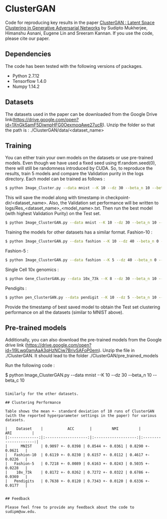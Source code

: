 # ClusterGAN

Code for reproducing key results in the paper [ClusterGAN : Latent Space Clustering in Generative Adversarial Networks](https://arxiv.org/abs/1809.03627) by Sudipto Mukherjee, Himanshu Asnani, Eugene Lin and Sreeram Kannan. If you use the code, please cite our paper.

## Dependencies 

The code has been tested with the following versions of packages.
- Python 2.7.12
- Tensorflow 1.4.0
- Numpy 1.14.2

## Datasets

The datasets used in the paper can be downloaded from the Google Drive link(https://drive.google.com/open?id=1XnGkSamF5DiwnpHFG0OexmoqAwe27ucR).
Unzip the folder so that the path is : ./ClusterGAN/data/<dataset_name>

## Training

You can either train your own models on the datasets or use pre-trained models. Even though we have used a fixed seed using tf.random.seed(0), there will still be randomness introduced by CUDA. So, to reproduce the results, train 5 models and compare the Validation purity in the logs directory. Each model can be trained as follows :

```bash
$ python Image_Cluster.py --data mnist --K 10 --dz 30 --beta_n 10 --beta_c 10 --train True 
```

This will save the model along with timestamp in checkpoint-dir/<dataset_name>. Also, the Validation set performance will be written to logs/Res_<dataset_name>_<model_name>.txt. Then run the best model (with highest Validation Purity) on the Test set. 

```bash
$ python Image_ClusterGAN.py --data mnist --K 10 --dz 30 --beta_n 10 --beta_c 10 --timestamp <best_timestamp>
```

Training the models for other datasets has a similar format.
Fashion-10 : 
```bash
$ python Image_ClusterGAN.py --data fashion --K 10 --dz 40 --beta_n 0 --beta_c 10 --train True 
```

Fashion-5 : 
```bash
$ python Image_ClusterGAN.py --data fashion --K 5 --dz 40 --beta_n 0 --beta_c 10 --train True 
```

Single Cell 10x genomics : 
```bash
$ python Gene_ClusterGAN.py --data 10x_73k --K 8 --dz 30 --beta_n 10 --beta_c 10 --train True 
```

Pendigits : 
```bash
$ python pen_ClusterGAN.py --data pendigit --K 10 --dz 5 --beta_n 10 --beta_c 10 --train True 
```

Provide the timestamp of best saved model to obtain the Test set clustering performance on all the datasets (similar to MNIST above).

## Pre-trained models

Additionally, you can also download the pre-trained models from the Google drive link (https://drive.google.com/open?id=1l9Lwq0amAaA3qHzNCiw7BrivSAFoP0em). Unzip the file in ./ClusterGAN. It should lead to the folder ./ClusterGAN/pre_trained_models

Run the following code : 

$ python Image_ClusterGAN.py --data mnist --K 10 --dz 30 --beta_n 10 --beta_c 10 
```

Similarly for the other datasets.

## Clustering Performance

Table shows the mean +- standard deviation of 10 runs of ClusterGAN (with the reported hyperparameter settings in the paper) for various datasets.

|    Dataset    |           ACC       |         NMI         |           ARI         |
|:-------------:|:-------------------:|:-------------------:|:---------------------:|
|      MNIST    | 0.9097 +- 0.0398 | 0.8544 +- 0.0361 | 0.8290 +- 0.0621   |
|   Fashion-10  | 0.6119 +- 0.0230 | 0.6157 +- 0.0112 | 0.4617 +- 0.0226   |
|   Fashion-5   | 0.7218 +- 0.0089 | 0.6163 +- 0.0243 | 0.5035 +- 0.0228   |
|    10x_73k    | 0.8172 +- 0.0262 | 0.7272 +- 0.0322 | 0.6786 +- 0.0369   |
|   Pendigits   | 0.7638 +- 0.0120 | 0.7343 +- 0.0120 | 0.6336 +- 0.0177   |


## Feedback

Please feel free to provide any feedback about the code to sudipm@uw.edu.



